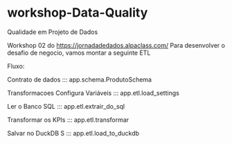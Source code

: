 # workshop-Data-Quality
Qualidade em Projeto de Dados

Workshop 02 do https://jornadadedados.alpaclass.com/ Para desenvolver o desafio de negocio, vamos montar a seguinte ETL

Fluxo:






Contrato de dados
::: app.schema.ProdutoSchema

Transformacoes
Configura Variáveis
::: app.etl.load_settings

Ler o Banco SQL
::: app.etl.extrair_do_sql

Transformar os KPIs
::: app.etl.transformar

Salvar no DuckDB
S ::: app.etl.load_to_duckdb
